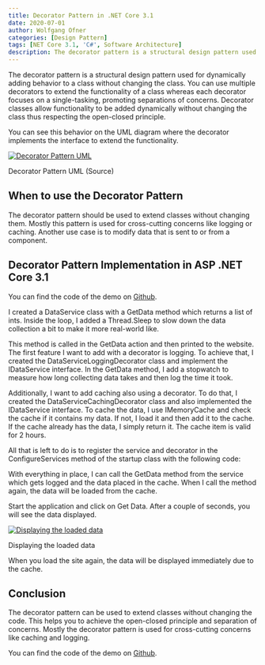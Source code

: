 ```yaml
---
title: Decorator Pattern in .NET Core 3.1
date: 2020-07-01
author: Wolfgang Ofner
categories: [Design Pattern]
tags: [NET Core 3.1, 'C#', Software Architecture]
description: The decorator pattern is a structural design pattern used for dynamically adding behavior to a class without changing the class.
---
```

The decorator pattern is a structural design pattern used for dynamically adding behavior to a class without changing the class. You can use multiple decorators to extend the functionality of a class whereas each decorator focuses on a single-tasking, promoting separations of concerns. Decorator classes allow functionality to be added dynamically without changing the class thus respecting the open-closed principle.

You can see this behavior on the UML diagram where the decorator implements the interface to extend the functionality.

<div class="col-12 col-sm-10 aligncenter">
  <a href="/assets/img/posts/2020/06/Decorator-Pattern-UML.jpg"><img loading="lazy" src="/assets/img/posts/2020/06/Decorator-Pattern-UML.jpg" alt="Decorator Pattern UML" /></a>
  
  <p>
    Decorator Pattern UML (Source)
  </p>
</div>

## When to use the Decorator Pattern

The decorator pattern should be used to extend classes without changing them. Mostly this pattern is used for cross-cutting concerns like logging or caching. Another use case is to modify data that is sent to or from a component.

## Decorator Pattern Implementation in ASP .NET Core 3.1

You can find the code of the demo on <a href="https://github.com/WolfgangOfner/.NETCore-DecoratorPattern" target="_blank" rel="noopener noreferrer">Github</a>.

I created a DataService class with a GetData method which returns a list of ints. Inside the loop, I added a Thread.Sleep to slow down the data collection a bit to make it more real-world like.

<script src="https://gist.github.com/WolfgangOfner/fa035331acf7aa0ae11627abf9837665.js"></script>

This method is called in the GetData action and then printed to the website. The first feature I want to add with a decorator is logging. To achieve that, I created the DataServiceLoggingDecorator class and implement the IDataService interface. In the GetData method, I add a stopwatch to measure how long collecting data takes and then log the time it took.

<script src="https://gist.github.com/WolfgangOfner/eea5ea9d26bdacc3294bdfd679455ef0.js"></script>

Additionally, I want to add caching also using a decorator. To do that, I created the DataServiceCachingDecorator class and also implemented the IDataService interface. To cache the data, I use IMemoryCache and check the cache if it contains my data. If not, I load it and then add it to the cache. If the cache already has the data, I simply return it. The cache item is valid for 2 hours.

<script src="https://gist.github.com/WolfgangOfner/cd12af792f704815196eafd1cba51c14.js"></script>

All that is left to do is to register the service and decorator in the ConfigureServices method of the startup class with the following code:

<script src="https://gist.github.com/WolfgangOfner/f92ca0dc873abc993a9e54380b5b1457.js"></script>

With everything in place, I can call the GetData method from the service which gets logged and the data placed in the cache. When I call the method again, the data will be loaded from the cache.

<script src="https://gist.github.com/WolfgangOfner/6d505727a06be40eadf597ee2faea5a4.js"></script>

Start the application and click on Get Data. After a couple of seconds, you will see the data displayed.

<div class="col-12 col-sm-10 aligncenter">
  <a href="/assets/img/posts/2020/06/Displaying-the-loaded-data.jpg"><img loading="lazy" src="/assets/img/posts/2020/06/Displaying-the-loaded-data.jpg" alt="Displaying the loaded data" /></a>
  
  <p>
    Displaying the loaded data
  </p>
</div>

When you load the site again, the data will be displayed immediately due to the cache.

## Conclusion

The decorator pattern can be used to extend classes without changing the code. This helps you to achieve the open-closed principle and separation of concerns. Mostly the decorator pattern is used for cross-cutting concerns like caching and logging.

You can find the code of the demo on <a href="https://github.com/WolfgangOfner/.NETCore-DecoratorPattern" target="_blank" rel="noopener noreferrer">Github</a>.